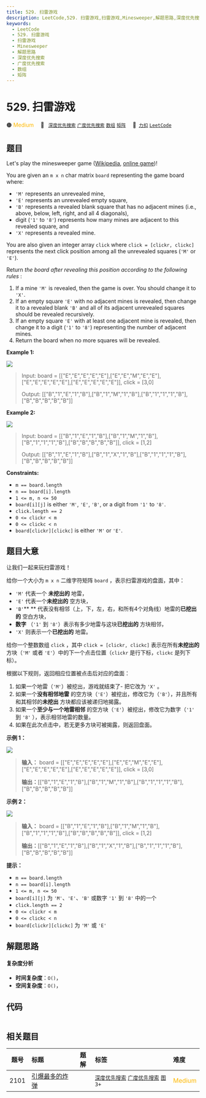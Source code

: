 ```yaml
---
title: 529. 扫雷游戏
description: LeetCode,529. 扫雷游戏,扫雷游戏,Minesweeper,解题思路,深度优先搜索,广度优先搜索,数组,矩阵
keywords:
  - LeetCode
  - 529. 扫雷游戏
  - 扫雷游戏
  - Minesweeper
  - 解题思路
  - 深度优先搜索
  - 广度优先搜索
  - 数组
  - 矩阵
---
```


# 529. 扫雷游戏

🟠 <font color=#ffb800>Medium</font>&emsp; 🔖&ensp; [`深度优先搜索`](/tag/depth-first-search.md) [`广度优先搜索`](/tag/breadth-first-search.md) [`数组`](/tag/array.md) [`矩阵`](/tag/matrix.md)&emsp; 🔗&ensp;[`力扣`](https://leetcode.cn/problems/minesweeper) [`LeetCode`](https://leetcode.com/problems/minesweeper)

## 题目

Let's play the minesweeper game
([Wikipedia](https://en.wikipedia.org/wiki/Minesweeper_\(video_game\)),
[online game](http://minesweeperonline.com))!

You are given an `m x n` char matrix `board` representing the game board
where:

  * `'M'` represents an unrevealed mine,
  * `'E'` represents an unrevealed empty square,
  * `'B'` represents a revealed blank square that has no adjacent mines (i.e., above, below, left, right, and all 4 diagonals),
  * digit (`'1'` to `'8'`) represents how many mines are adjacent to this revealed square, and
  * `'X'` represents a revealed mine.

You are also given an integer array `click` where `click = [clickr, clickc]`
represents the next click position among all the unrevealed squares (`'M'` or
`'E'`).

Return _the board after revealing this position according to the following
rules_ :

  1. If a mine `'M'` is revealed, then the game is over. You should change it to `'X'`.
  2. If an empty square `'E'` with no adjacent mines is revealed, then change it to a revealed blank `'B'` and all of its adjacent unrevealed squares should be revealed recursively.
  3. If an empty square `'E'` with at least one adjacent mine is revealed, then change it to a digit (`'1'` to `'8'`) representing the number of adjacent mines.
  4. Return the board when no more squares will be revealed.



**Example 1:**

![](https://assets.leetcode.com/uploads/2023/08/09/untitled.jpeg)

> Input: board = [["E","E","E","E","E"],["E","E","M","E","E"],["E","E","E","E","E"],["E","E","E","E","E"]], click = [3,0]
> 
> Output: [["B","1","E","1","B"],["B","1","M","1","B"],["B","1","1","1","B"],["B","B","B","B","B"]]

**Example 2:**

![](https://assets.leetcode.com/uploads/2023/08/09/untitled-2.jpeg)

> Input: board = [["B","1","E","1","B"],["B","1","M","1","B"],["B","1","1","1","B"],["B","B","B","B","B"]], click = [1,2]
> 
> Output: [["B","1","E","1","B"],["B","1","X","1","B"],["B","1","1","1","B"],["B","B","B","B","B"]]

**Constraints:**

  * `m == board.length`
  * `n == board[i].length`
  * `1 <= m, n <= 50`
  * `board[i][j]` is either `'M'`, `'E'`, `'B'`, or a digit from `'1'` to `'8'`.
  * `click.length == 2`
  * `0 <= clickr < m`
  * `0 <= clickc < n`
  * `board[clickr][clickc]` is either `'M'` or `'E'`.


## 题目大意

让我们一起来玩扫雷游戏！

给你一个大小为 `m x n` 二维字符矩阵 `board` ，表示扫雷游戏的盘面，其中：

  * `'M'` 代表一个 **未挖出的** 地雷，
  * `'E'` 代表一个**未挖出的** 空方块，
  * `'B'`** ** 代表没有相邻（上，下，左，右，和所有4个对角线）地雷的**已挖出的** 空白方块，
  * **数字** （`'1'` 到 `'8'`）表示有多少地雷与这块**已挖出的** 方块相邻，
  * `'X'` 则表示一个**已挖出的** 地雷。

给你一个整数数组 `click` ，其中 `click = [clickr, clickc]` 表示在所有**未挖出的** 方块（`'M'` 或者
`'E'`）中的下一个点击位置（`clickr` 是行下标，`clickc` 是列下标）。

根据以下规则，返回相应位置被点击后对应的盘面：

  1. 如果一个地雷（`'M'`）被挖出，游戏就结束了- 把它改为 `'X'` 。
  2. 如果一个**没有相邻地雷** 的空方块（`'E'`）被挖出，修改它为（`'B'`），并且所有和其相邻的**未挖出** 方块都应该被递归地揭露。
  3. 如果一个**至少与一个地雷相邻** 的空方块（`'E'`）被挖出，修改它为数字（`'1'` 到 `'8'` ），表示相邻地雷的数量。
  4. 如果在此次点击中，若无更多方块可被揭露，则返回盘面。



**示例 1：**

![](https://assets.leetcode.com/uploads/2023/08/09/untitled.jpeg)

> 
> 
> 
> 
> 
> **输入：** board = [["E","E","E","E","E"],["E","E","M","E","E"],["E","E","E","E","E"],["E","E","E","E","E"]], click = [3,0]
> 
> **输出：**[["B","1","E","1","B"],["B","1","M","1","B"],["B","1","1","1","B"],["B","B","B","B","B"]]
> 
> 

**示例 2：**

![](https://assets.leetcode.com/uploads/2023/08/09/untitled-2.jpeg)

> 
> 
> 
> 
> 
> **输入：** board = [["B","1","E","1","B"],["B","1","M","1","B"],["B","1","1","1","B"],["B","B","B","B","B"]], click = [1,2]
> 
> **输出：**[["B","1","E","1","B"],["B","1","X","1","B"],["B","1","1","1","B"],["B","B","B","B","B"]]
> 
> 



**提示：**

  * `m == board.length`
  * `n == board[i].length`
  * `1 <= m, n <= 50`
  * `board[i][j]` 为 `'M'`、`'E'`、`'B'` 或数字 `'1'` 到 `'8'` 中的一个
  * `click.length == 2`
  * `0 <= clickr < m`
  * `0 <= clickc < n`
  * `board[clickr][clickc]` 为 `'M'` 或 `'E'`


## 解题思路

#### 复杂度分析

- **时间复杂度**：`O()`，
- **空间复杂度**：`O()`，

## 代码

```javascript

```

## 相关题目

<!-- prettier-ignore -->
| 题号 | 标题 | 题解 | 标签 | 难度 |
| :------: | :------ | :------: | :------ | :------ |
| 2101 | [引爆最多的炸弹](https://leetcode.com/problems/detonate-the-maximum-bombs) |  |  [`深度优先搜索`](/tag/depth-first-search.md) [`广度优先搜索`](/tag/breadth-first-search.md) [`图`](/tag/graph.md) `3+` | <font color=#ffb800>Medium</font> |